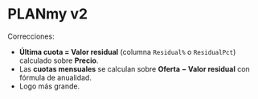 # PLANmy v2
Correcciones:
- **Última cuota = Valor residual** (columna `Residual%` o `ResidualPct`) calculado sobre **Precio**.
- Las **cuotas mensuales** se calculan sobre **Oferta − Valor residual** con fórmula de anualidad.
- Logo más grande.

